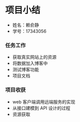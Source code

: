 # 项目小结

- 姓名：赖俞静
- 学号：17343056

### 任务工作

- 获取真实网站上的资源
- 将数据加入博客中
- 测试博客功能
- 项目文档

### 项目收获

- web 客户端调用远端服务的实现
- 从接口建模到 API 设计的过程
- 资源获取









